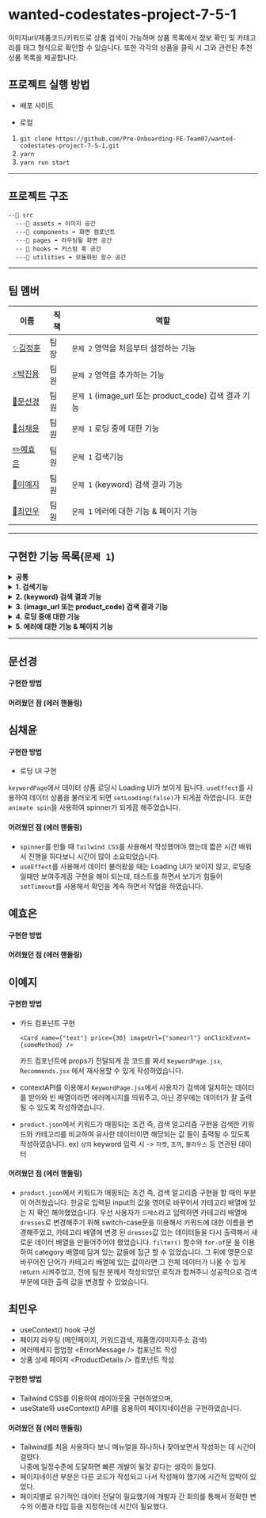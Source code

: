 # wanted-codestates-project-7-5-1

이미지url/제품코드/키워드로 상품 검색이 가능하며 상품 목록에서 정보 확인 및 카테고리를 태그 형식으로 확인할 수 있습니다. 또한 각각의 상품을 클릭 시 그와 관련된 추천 상품 목록을 제공합니다.

## 프로젝트 실행 방법

- 배포 사이트

- 로컬

1. `git clone https://github.com/Pre-Onboarding-FE-Team07/wanted-codestates-project-7-5-1.git`
2. `yarn`
3. `yarn run start`

---

## 프로젝트 구조

```
--📁 src
  ---📁 assets ➡ 이미지 공간
  ---📁 components ➡ 화면 컴포넌트
  ---📁 pages ➡ 라우팅될 화면 공간
  -- 📁 hooks ➡ 커스텀 훅 공간
  ---📁 utilities ➡ 모듈화된 함수 공간
```

---

## 팀 멤버

| 이름                                       | 직책 | 역할                                                  |
| ------------------------------------------ | ---- | ----------------------------------------------------- |
| [✨김정훈](https://github.com/jeonghun10)  | 팀장 | `문제 2` 영역을 처음부터 설정하는 기능                |
| [⚡️박진용](https://github.com/jinyongp)   | 팀원 | `문제 2` 영역을 추가하는 기능                         |
| [🎨문선경](https://github.com/dev-seomoon) | 팀원 | `문제 1` (image_url 또는 product_code) 검색 결과 기능 |
| [🚀심채윤](https://github.com/Lela12)      | 팀원 | `문제 1` 로딩 중에 대한 기능                          |
| [✏️예효은](https://github.com/ye-yo)       | 팀원 | `문제 1` 검색기능                                     |
| [🔨이예지](https://github.com/Lee-ye-ji)   | 팀원 | `문제 1` (keyword) 검색 결과 기능                     |
| [🚚최민우](https://github.com/exxocism)    | 팀원 | `문제 1` 에러에 대한 기능 & 페이지 기능               |

---

## 구현한 기능 목록(`문제 1`)

<details>	
  <summary><b>공통</b></summary>
  <br/>
  <ul>
    <li>url에 검색 쿼리에 사용한 데이터가 직관적으로 보여야함</li>
    <li>PXL 로고를 클릭 시에 첫 페이지로 돌아와야 함</li>
    <li>반응형으로 구현</li>
    <li>+)검색어 강조</li>
   </ul>
</details>
<details>	
  <summary><b>1. 검색기능</b></summary>
  <br/>
  <ul>
    <li>전체적인 검색 페이지 화면 개발</li>
    <li>검색 시 검색 데이터 호출하는 로직 작성</li>
    <li>검색 후 데이터 사용자가 어떤 걸 입력했는것 까지 구현</li>
   </ul>
</details>
<details>	
  <summary><b>2. (keyword) 검색 결과 기능</b></summary>
  <br/>
  <ul>
    <li>Card 컴포넌트 만드는 화면 개발</li>
    <li>매핑 기준을 설정해 image_urls의 값에 있는 이미지를 화면에 출력</li>
    <li>이미지는 클릭 시에 image_url로 라우팅 되도록 처리</li>
    <li>출력하는 정보는 ‘name’, ‘price’, ‘image_url’의 이미지</li>
   </ul>
</details>
<details>	
  <summary><b>3. (image_url 또는 product_code) 검색 결과 기능</b></summary>
  <br/>
  <ul>
    <li>Card 컴포넌트 만드는 화면 개발</li>
    <li>검색 결과 페이지 구현</li>
    <li>좌측의 ATTRIBUTES 정보 출력, ITEMS 정보 출력</li>
    <li>우측의 ‘name’, ‘price’, ‘image_url’의 이미지 출력 및 product_url의 정보로 라우팅</li>
   </ul>
</details>
<details>	
  <summary><b>4. 로딩 중에 대한 기능</b></summary>
  <br/>
  <ul>
    <li>데이터가 로딩 중인 경우, 로딩 중임을 알리는 UI 만들기</li>
    <li>로딩 중에는 별도 액션이 일어나는 것 막기</li>
    <li>+) 한번 로딩된 데이터는 메모리에 캐시하고, 새로고침 시에는 http요청을 하지 말고 캐시된 데이터를 불러와 랜더링</li>
   </ul>
</details>
<details>	
  <summary><b>5. 에러에 대한 기능 & 페이지 기능</b></summary>
  <br/>
  <ul>
    <li>에러 처리</li>
    - 호출 중 에러가 발생했을 때의 처리를 한 경우
    - 오류가 발생한 경우를 체크하는 경우
    - 오류가 발생했음을 사용자에게 인지 시킨 경우(오류 발생했다는 화면 구현)
    <li>페이지 네이션 or More 버튼 UI 구현</li>
    - 데이터를 자른 후 사용자 요청에 맞게 데이터가 보일 수 있도록 구현
   </ul>
</details>

---

## 문선경

#### 구현한 방법

#### 어려웠던 점 (에러 핸들링)

## 심채윤

#### 구현한 방법

- 로딩 UI 구현

`keywordPage`에서 데이터 상품 로딩시 Loading UI가 보이게 됩니다. `useEffect`를 사용하여 데이터 상품을 불러오게 되면 `setLoading(false)`가 되게끔 하였습니다. 또한 `animate spin`을 사용하여 spinner가 되게끔 해주었습니다.

#### 어려웠던 점 (에러 핸들링)

- `spinner`를 만들 때 `Tailwind CSS`를 사용해서 작성했어야 했는데 짧은 시간 배워서 진행을 하다보니 시간이 많이 소요되었습니다.
- `useEffect`를 사용해서 데이터 불러왔을 때는 Loading UI가 보이지 않고, 로딩중일때만 보여주게끔 구현을 해야 되는데, 테스트를 하면서 보기가 힘들어 `setTimeout`를 사용해서 확인을 계속 하면서 작업을 하였습니다.

## 예효은

#### 구현한 방법

#### 어려웠던 점 (에러 핸들링)

## 이예지

#### 구현한 방법

- 카드 컴포넌트 구현

  ```
  <Card name={"text"} price={30} imageUrl={"someurl"} onClickEvent={someMethod} />
  ```

  카드 컴포넌트에 props가 전달되게 끔 코드를 짜서 `KeywordPage.jsx`, `Recommends.jsx` 에서 재사용할 수 있게 작성하였습니다.

- contextAPI를 이용해서 `KeywordPage.jsx`에서 사용자가 검색에 일치하는 데이터를 받아와 빈 배열이라면 에러메시지를 띄워주고, 아닌 경우에는 데이터가 잘 출력될 수 있도록 작성하였습니다.
- `product.json`에서 키워드가 매핑되는 조건 즉, 검색 알고리즘 구현을 검색한 키워드와 카테고리를 비교하여 유사한 데이터이면 해당되는 값 들이 출력될 수 있도록 작성하였습니다.
  ex) `상의` keyword 입력 시 -> `자켓`, `조끼`, `블라우스` 등 연관된 데이터

#### 어려웠던 점 (에러 핸들링)

- `product.json`에서 키워드가 매핑되는 조건 즉, 검색 알고리즘 구현을 할 때의 부분이 어려웠습니다. 한글로 입력된 input의 값을 영어로 바꾸어서 카테고리 배열에 있는 지 확인 해야했었습니다. 우선 사용자가 `드레스`라고 입력하면 카테고리 배열에 `dresses`로 변경해주기 위해 switch-case문을 이용해서 키워드에 대한 이름을 변경해주었고, 카테고리 배열에 변경 된 `dresses`값 있는 데이터들을 다시 출력해서 새로운 데이터 배열을 만들어주어야 했었습니다. `filter()` 함수와 `for-of`문 을 이용하여 category 배열에 담겨 있는 값들에 접근 할 수 있었습니다. 그 뒤에 영문으로 바꾸어진 단어가 카테고리 배열에 있는 값이라면 그 전체 데이터가 나올 수 있게 return 시켜주었고, 전에 팀원 분께서 작성되었던 로직과 합쳐주니 성공적으로 검색 부분에 대한 출력 값을 변경할 수 있었습니다.

## 최민우

- useContext() hook 구성
- 페이지 라우팅 (메인페이지, 키워드검색, 제품명/이미지주소 검색)
- 에러메세지 팝업창 &lt;ErrorMessage /&gt; 컴포넌트 작성
- 상품 상세 페이지 &lt;ProductDetails /&gt; 컴포넌트 작성

#### 구현한 방법

- Tailwind CSS를 이용하여 레이아웃울 구현하였으며,
- useState와 useContext() API를 응용하여 페이지네이션을 구현하였습니다.

#### 어려웠던 점 (에러 핸들링)

- Tailwind를 처음 사용하다 보니 매뉴얼을 하나하나 찾아보면서 작성하는 데 시간이 걸렸다.<br />
  나중에 일정수준에 도달하면 빠른 개발이 될것 같다는 생각이 들었다.
- 페이지네이션 부분은 다른 코드가 작성되고 나서 작성해야 했기에 시간적 압박이 있었다.
- 페이지별로 유기적인 데이터 전달이 필요했기에 개발자 간 회의를 통해서 정확한 변수의 이름과 타입 등을 지정하는데 시간이 필요했다.
